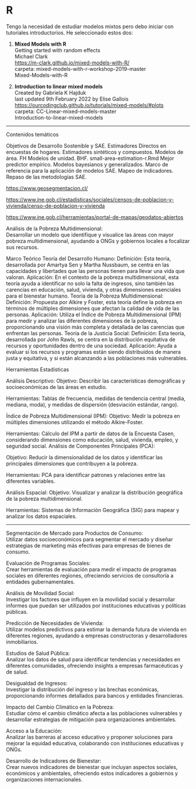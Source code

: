 # R

Tengo la necesidad de estudiar modelos mixtos pero debo iniciar con tutoriales introductorios. He seleccionado estos dos:

1. **Mixed Models with R** \
   Getting started with random effects\
   Michael Clark\
   https://m-clark.github.io/mixed-models-with-R/ \
   carpeta: mixed-models-with-r-workshop-2019-master\
   Mixed-Models-with-R

3. **Introduction to linear mixed models** \
   Created by Gabriela K Hajduk\
   last updated 9th February 2022 by Elise Gallois\
   https://ourcodingclub.github.io/tutorials/mixed-models/#plots \
   carpeta: CC-Linear-mixed-models-master\
   Introduction-to-linear-mixed-models

   
***
Contenidos temáticos

Objetivos de Desarrollo Sostenible y SAE.
Estimadores Directos en encuestas de hogares.
Estimadores sintéticos y compuestos.
Modelos de área. FH
Modelos de unidad. BHF. small-area-estimation-r.Rmd
Mejor predictor empírico.
Modelos bayesianos y generalizados.
Marco de referencia para la aplicación de modelos SAE.
Mapeo de indicadores.
Repaso de las metodologías SAE.

https://www.geosegmentacion.cl/

https://www.ine.gob.cl/estadisticas/sociales/censos-de-poblacion-y-vivienda/censo-de-poblacion-y-vivienda

https://www.ine.gob.cl/herramientas/portal-de-mapas/geodatos-abiertos

Análisis de la Pobreza Multidimensional:\
Desarrollar un modelo que identifique y visualice las áreas con mayor pobreza multidimensional, ayudando a ONGs y gobiernos locales a focalizar sus recursos.

Marco Teórico
Teoría del Desarrollo Humano:
Definición: Esta teoría, desarrollada por Amartya Sen y Martha Nussbaum, se centra en las capacidades y libertades que las personas tienen para llevar una vida que valoran.
Aplicación: En el contexto de la pobreza multidimensional, esta teoría ayuda a identificar no solo la falta de ingresos, sino también las carencias en educación, salud, vivienda, y otras dimensiones esenciales para el bienestar humano.
Teoría de la Pobreza Multidimensional:
Definición: Propuesta por Alkire y Foster, esta teoría define la pobreza en términos de múltiples dimensiones que afectan la calidad de vida de las personas.
Aplicación: Utiliza el Índice de Pobreza Multidimensional (IPM) para medir y analizar las diferentes dimensiones de la pobreza, proporcionando una visión más completa y detallada de las carencias que enfrentan las personas.
Teoría de la Justicia Social:
Definición: Esta teoría, desarrollada por John Rawls, se centra en la distribución equitativa de recursos y oportunidades dentro de una sociedad.
Aplicación: Ayuda a evaluar si los recursos y programas están siendo distribuidos de manera justa y equitativa, y si están alcanzando a las poblaciones más vulnerables.

Herramientas Estadísticas

Análisis Descriptivo:
Objetivo: Describir las características demográficas y socioeconómicas de las áreas en estudio.

Herramientas: Tablas de frecuencia, medidas de tendencia central (media, mediana, moda), y medidas de dispersión (desviación estándar, rango).

Índice de Pobreza Multidimensional (IPM):
Objetivo: Medir la pobreza en múltiples dimensiones utilizando el método Alkire-Foster.

Herramientas: Cálculo del IPM a partir de datos de la Encuesta Casen, considerando dimensiones como educación, salud, vivienda, empleo, y seguridad social.
Análisis de Componentes Principales (PCA):

Objetivo: Reducir la dimensionalidad de los datos y identificar las principales dimensiones que contribuyen a la pobreza.

Herramientas: PCA para identificar patrones y relaciones entre las diferentes variables.

Análisis Espacial:
Objetivo: Visualizar y analizar la distribución geográfica de la pobreza multidimensional.

Herramientas: Sistemas de Información Geográfica (SIG) para mapear y analizar los datos espaciales.

---

Segmentación de Mercado para Productos de Consumo:\
Utilizar datos socioeconómicos para segmentar el mercado y diseñar estrategias de marketing más efectivas para empresas de bienes de consumo.

Evaluación de Programas Sociales:\
Crear herramientas de evaluación para medir el impacto de programas sociales en diferentes regiones, ofreciendo servicios de consultoría a entidades gubernamentales.

Análisis de Movilidad Social:\
Investigar los factores que influyen en la movilidad social y desarrollar informes que puedan ser utilizados por instituciones educativas y políticas públicas.

Predicción de Necesidades de Vivienda:\
Utilizar modelos predictivos para estimar la demanda futura de vivienda en diferentes regiones, ayudando a empresas constructoras y desarrolladores inmobiliarios.

Estudios de Salud Pública:\
Analizar los datos de salud para identificar tendencias y necesidades en diferentes comunidades, ofreciendo insights a empresas farmacéuticas y de salud.

Desigualdad de Ingresos:\
Investigar la distribución del ingreso y las brechas económicas, proporcionando informes detallados para bancos y entidades financieras.

Impacto del Cambio Climático en la Pobreza:\
Estudiar cómo el cambio climático afecta a las poblaciones vulnerables y desarrollar estrategias de mitigación para organizaciones ambientales.

Acceso a la Educación:\
Analizar las barreras al acceso educativo y proponer soluciones para mejorar la equidad educativa, colaborando con instituciones educativas y ONGs.

Desarrollo de Indicadores de Bienestar:\
Crear nuevos indicadores de bienestar que incluyan aspectos sociales, económicos y ambientales, ofreciendo estos indicadores a gobiernos y organizaciones internacionales.
